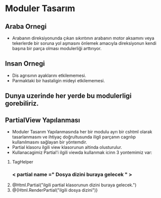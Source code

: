 # Moduler Tasarım
## Araba Ornegi
- Arabanın direksiyonunda çıkan sıkıntının arabanın motor aksamını veya tekerlerde bir soruna yol aşmasını önlemek amacıyla direksiyonun kendi başına bir parça olması modulerliği arttırıyor.
## Insan Ornegi
- Dis agrısının ayaklarını etkilememesi.
- Parmaktaki bir hastaligin mideyi etkilememesi.
## Dunya uzerinde her yerde bu modulerligi gorebiliriz.
## PartialView Yapılanması
- Moduler Tasarım Yapılanmasında her bir modulu ayrı bir cshtml olarak tasarlanmasını ve ihtiyaç doğrultusunda iligli parçanın cagrılıp kullanılmasını sağlayan bir yöntemdir.
- Partial klasoru ilgili view klasorunun altinda olusturulur.
- Kullanacagimiz Partial'i ilgili viewda kullanmak icinn 3 yontemimiz var:
1. TagHelper
     ### < partial name =" Dosya dizini buraya gelecek " > 
2. @Html.Partial("ilgili partial klasorunun dizini buraya gelecek.")
3. @{Html.RenderPartial("ilgili dosya dizini")}
